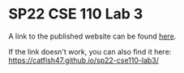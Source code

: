 # SP22 CSE 110 Lab 3

A link to the published website can be found [here](https://catfish47.github.io/sp22-cse110-lab3/).

If the link doesn't work, you can also find it here: https://catfish47.github.io/sp22-cse110-lab3/